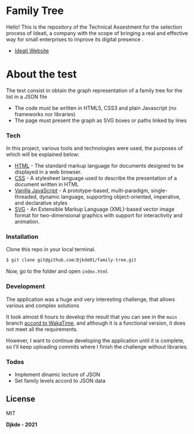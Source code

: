 # Family Tree

Hello! This is the repository of the Technical Assestment for the selection process of Ideati, a company with the scope of bringing a real and effective way for small enterprises to improve its digital presence .

  - [Ideati Website](https://ideati.co/)

# About the test

The test consist in obtain the graph representation of a family tree for the list in a JSON file

  - The code must be written in HTML5, CSS3 and plain Javascript (no frameworks nor libraries)
  - The page must present the graph as SVG boxes or paths linked by lines

### Tech

In this project, various tools and technologies were used, the purposes of which will be explained below:

* [HTML](https://en.wikipedia.org/wiki/HTML) - The standard markup language for documents designed to be displayed in a web browser.
* [CSS](https://developer.mozilla.org/en-US/docs/Web/CSS) - A stylesheet language used to describe the presentation of a document written in HTML
* [Vanilla JavaScript](https://developer.mozilla.org/en-US/docs/Web/JavaScript) - A prototype-based, multi-paradigm, single-threaded, dynamic language, supporting object-oriented, imperative, and declarative styles
* [SVG](https://en.wikipedia.org/wiki/Scalable_Vector_Graphics) - An Extensible Markup Language (XML)-based vector image format for two-dimensional graphics with support for interactivity and animation.


### Installation

Clone this repo in your local terminal.

```sh
$ git clone git@github.com:Djkde01/family-tree.git
```

Now, go to the folder and open ```index.html```


### Development

The application was a huge and very interesting challenge, that allows various and complex solutions

It took almost 6 hours to develop the result that you can see in the `main` branch [accord to WakaTime](https://wakatime.com/@5f919ea9-8377-4663-abc4-0c1d3a8fd709/projects/jxfxxnllij?start=2021-04-04&end=2021-04-10), and although it is a functional version, it does not meet all the requirements.

However, I want to continue developing the application until it is complete, so I'll keep uploading commits where I finish the challenge without libraries.
### Todos

 - Implement dinamic lecture of JSON
 - Set family levels accord to JSON data

License
----

MIT


**Djkde - 2021**
